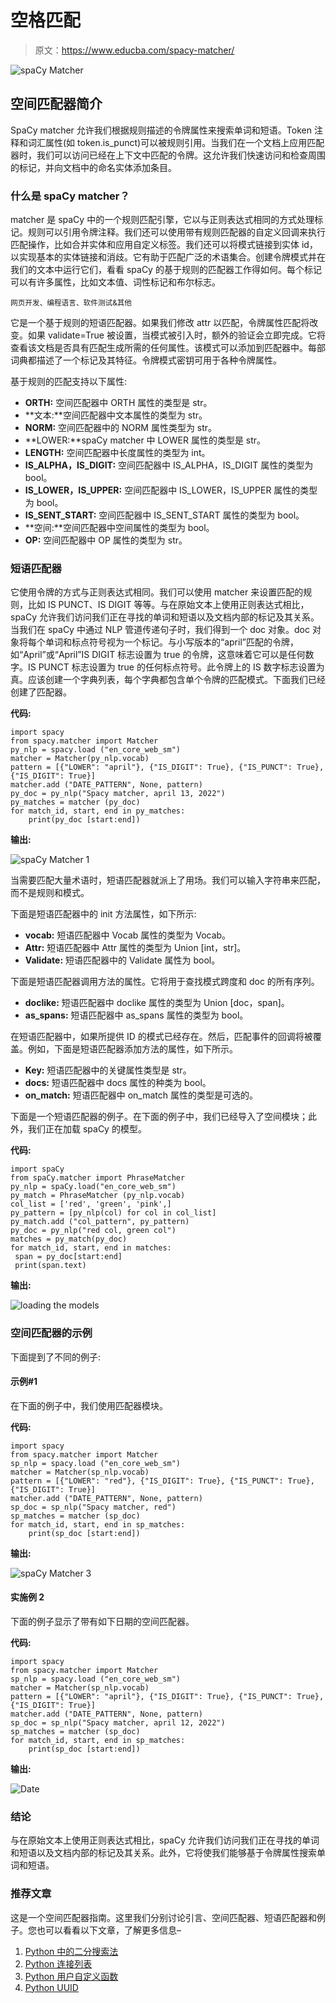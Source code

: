 # 空格匹配

> 原文：<https://www.educba.com/spacy-matcher/>

![spaCy Matcher](img/b7167c04ccc89891b61e05bd5d829330.png)



## 空间匹配器简介

SpaCy matcher 允许我们根据规则描述的令牌属性来搜索单词和短语。Token 注释和词汇属性(如 token.is_punct)可以被规则引用。当我们在一个文档上应用匹配器时，我们可以访问已经在上下文中匹配的令牌。这允许我们快速访问和检查周围的标记，并向文档中的命名实体添加条目。

### 什么是 spaCy matcher？

matcher 是 spaCy 中的一个规则匹配引擎，它以与正则表达式相同的方式处理标记。规则可以引用令牌注释。我们还可以使用带有规则匹配器的自定义回调来执行匹配操作，比如合并实体和应用自定义标签。我们还可以将模式链接到实体 id，以实现基本的实体链接和消歧。它有助于匹配广泛的术语集合。创建令牌模式并在我们的文本中运行它们，看看 spaCy 的基于规则的匹配器工作得如何。每个标记可以有许多属性，比如文本值、词性标记和布尔标志。

<small>网页开发、编程语言、软件测试&其他</small>

它是一个基于规则的短语匹配器。如果我们修改 attr 以匹配，令牌属性匹配将改变。如果 validate=True 被设置，当模式被引入时，额外的验证会立即完成。它将查看该文档是否具有匹配生成所需的任何属性。该模式可以添加到匹配器中。每部词典都描述了一个标记及其特征。令牌模式密钥可用于各种令牌属性。

基于规则的匹配支持以下属性:

*   **ORTH:** 空间匹配器中 ORTH 属性的类型是 str。
*   **文本:**空间匹配器中文本属性的类型为 str。
*   **NORM:** 空间匹配器中的 NORM 属性类型为 str。
*   **LOWER:**spaCy matcher 中 LOWER 属性的类型是 str。
*   **LENGTH:** 空间匹配器中长度属性的类型为 int。
*   **IS_ALPHA，IS_DIGIT:** 空间匹配器中 IS_ALPHA，IS_DIGIT 属性的类型为 bool。
*   **IS_LOWER，IS_UPPER:** 空间匹配器中 IS_LOWER，IS_UPPER 属性的类型为 bool。
*   **IS_SENT_START:** 空间匹配器中 IS_SENT_START 属性的类型为 bool。
*   **空间:**空间匹配器中空间属性的类型为 bool。
*   **OP:** 空间匹配器中 OP 属性的类型为 str。

### 短语匹配器

它使用令牌的方式与正则表达式相同。我们可以使用 matcher 来设置匹配的规则，比如 IS PUNCT、IS DIGIT 等等。与在原始文本上使用正则表达式相比，spaCy 允许我们访问我们正在寻找的单词和短语以及文档内部的标记及其关系。当我们在 spaCy 中通过 NLP 管道传递句子时，我们得到一个 doc 对象。doc 对象将每个单词和标点符号视为一个标记。与小写版本的“april”匹配的令牌，如“April”或“April”IS DIGIT 标志设置为 true 的令牌，这意味着它可以是任何数字。IS PUNCT 标志设置为 true 的任何标点符号。此令牌上的 IS 数字标志设置为真。应该创建一个字典列表，每个字典都包含单个令牌的匹配模式。下面我们已经创建了匹配器。

**代码:**

```
import spacy
from spacy.matcher import Matcher
py_nlp = spacy.load ("en_core_web_sm")
matcher = Matcher(py_nlp.vocab)
pattern = [{"LOWER": "april"}, {"IS_DIGIT": True}, {"IS_PUNCT": True}, {"IS_DIGIT": True}]
matcher.add ("DATE_PATTERN", None, pattern)
py_doc = py_nlp("Spacy matcher, april 13, 2022")
py_matches = matcher (py_doc)
for match_id, start, end in py_matches:
    print(py_doc [start:end])
```

**输出:**

![spaCy Matcher 1](img/200c32b2bd731f1eac24ca82b713d1dc.png)



当需要匹配大量术语时，短语匹配器就派上了用场。我们可以输入字符串来匹配，而不是规则和模式。

下面是短语匹配器中的 init 方法属性，如下所示:

*   **vocab:** 短语匹配器中 Vocab 属性的类型为 Vocab。
*   **Attr:** 短语匹配器中 Attr 属性的类型为 Union [int，str]。
*   **Validate:** 短语匹配器中的 Validate 属性为 bool。

下面是短语匹配器调用方法的属性。它将用于查找模式跨度和 doc 的所有序列。

*   **doclike:** 短语匹配器中 doclike 属性的类型为 Union [doc，span]。
*   **as_spans:** 短语匹配器中 as_spans 属性的类型为 bool。

在短语匹配器中，如果所提供 ID 的模式已经存在。然后，匹配事件的回调将被覆盖。例如，下面是短语匹配器添加方法的属性，如下所示。

*   **Key:** 短语匹配器中的关键属性类型是 str。
*   **docs:** 短语匹配器中 docs 属性的种类为 bool。
*   **on_match:** 短语匹配器中 on_match 属性的类型是可选的。

下面是一个短语匹配器的例子。在下面的例子中，我们已经导入了空间模块；此外，我们正在加载 spaCy 的模型。

**代码:**

```
import spaCy
from spaCy.matcher import PhraseMatcher
py_nlp = spaCy.load("en_core_web_sm")
py_match = PhraseMatcher (py_nlp.vocab)
col_list = ['red', 'green', 'pink',]
py_pattern = [py_nlp(col) for col in col_list]
py_match.add ("col_pattern", py_pattern)
py_doc = py_nlp("red col, green col")
matches = py_match(py_doc)
for match_id, start, end in matches:
 span = py_doc[start:end]
 print(span.text)
```

**输出:**

![loading the models](img/757a4b440a6ef24b23f895e3e583ffea.png)



### 空间匹配器的示例

下面提到了不同的例子:

#### 示例#1

在下面的例子中，我们使用匹配器模块。

**代码:**

```
import spacy
from spacy.matcher import Matcher
sp_nlp = spacy.load ("en_core_web_sm")
matcher = Matcher(sp_nlp.vocab)
pattern = [{"LOWER": "red"}, {"IS_DIGIT": True}, {"IS_PUNCT": True}, {"IS_DIGIT": True}]
matcher.add ("DATE_PATTERN", None, pattern)
sp_doc = sp_nlp("Spacy matcher, red")
sp_matches = matcher (sp_doc)
for match_id, start, end in sp_matches:
    print(sp_doc [start:end])
```

**输出:**

![spaCy Matcher 3](img/a14d053d622e11f8e51cd9c4e4533b03.png)



#### 实施例 2

下面的例子显示了带有如下日期的空间匹配器。

**代码:**

```
import spacy
from spacy.matcher import Matcher
sp_nlp = spacy.load ("en_core_web_sm")
matcher = Matcher(sp_nlp.vocab)
pattern = [{"LOWER": "april"}, {"IS_DIGIT": True}, {"IS_PUNCT": True}, {"IS_DIGIT": True}]
matcher.add ("DATE_PATTERN", None, pattern)
sp_doc = sp_nlp("Spacy matcher, april 12, 2022")
sp_matches = matcher (sp_doc)
for match_id, start, end in sp_matches:
    print(sp_doc [start:end])
```

**输出:**

![Date](img/cf010bc03d69da7c3895f9c842a2e49d.png)



### 结论

与在原始文本上使用正则表达式相比，spaCy 允许我们访问我们正在寻找的单词和短语以及文档内部的标记及其关系。此外，它将使我们能够基于令牌属性搜索单词和短语。

### 推荐文章

这是一个空间匹配器指南。这里我们分别讨论引言、空间匹配器、短语匹配器和例子。您也可以看看以下文章，了解更多信息–

1.  [Python 中的二分搜索法](https://www.educba.com/binary-search-in-python/)
2.  [Python 连接列表](https://www.educba.com/python-join-list/)
3.  [Python 用户自定义函数](https://www.educba.com/python-user-defined-functions/)
4.  [Python UUID](https://www.educba.com/python-uuid/)






